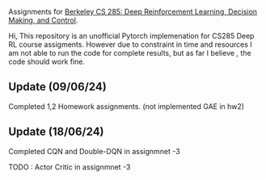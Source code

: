 Assignments for [Berkeley CS 285: Deep Reinforcement Learning, Decision Making, and Control](http://rail.eecs.berkeley.edu/deeprlcourse/).

Hi, This repository is an unofficial Pytorch implemenation for CS285 Deep RL course assigments. However due to constraint in time and resources I am not able to run the code for complete results, but as far I believe , the code should work fine.

## Update (09/06/24)
Completed 1,2 Homework assignments. (not implemented GAE in hw2)

## Update (18/06/24)
Completed CQN and Double-DQN in assignmnet -3 

TODO : Actor Critic in assignmnet -3
